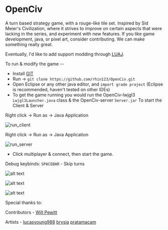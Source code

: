 # OpenCiv

A turn based strategy game, with a rouge-like tile set. Inspired by Sid Meier's Civilization, 
where it strives to improve on certain aspects that were lacking in the series, and experiment with new features. 
If you like game development, java, or pixel art, consider contributing. We can make something really great. 

Eventually, I'd like to add support modding through [LUAJ](https://www.gamedevelopment.blog/using-luaj-scripting-to-allow-modding-in-games/).

To run & modify the game --
* Install [GIT](https://git-scm.com/downloads)
* Run -> ```git clone https://github.com/rhin123/OpenCiv.git```
* Open Eclipse or any other java editor, and ```import grade project``` (Eclipse is recommended, haven't tested on other IDEs)
* To get the game running you would run the OpenCiv-lwjgl3 ```Lwjgl3Launcher.java``` class & the OpenCiv-server ```Server.jar``` To start the Client & Server

Right click -> Run as -> Java Application

![run_client](https://user-images.githubusercontent.com/6068039/148315501-4f7f38c5-6f48-4289-820a-63b976298e92.png)

Right click -> Run as -> Java Application

![run_server](https://user-images.githubusercontent.com/6068039/148315505-e3511fbf-d4e5-47d4-bebe-810369c017d0.png)

* Click multiplayer & connect, then start the game.

Debug keybinds:
```SPACEBAR``` - Skip turns

![alt text](https://github.com/rhin123/OpenCiv/blob/master/meta/screenshots/title_screen.png?raw=true)

![alt text](https://github.com/rhin123/OpenCiv/blob/master/meta/screenshots/world_map.png?raw=true)

![alt text](https://github.com/rhin123/OpenCiv/blob/master/meta/screenshots/roads_n_improvements.png?raw=true)

Special thanks to:

Contributors - 
[Will Pewitt](https://github.com/willpewitt)

Artists - 
[lucasyoung988](https://www.fiverr.com/lucasyoung988?source=order_page_summary_seller_link)
[brysia](https://www.fiverr.com/brysia?source=order_page_summary_seller_link)
[pratamacam](https://www.fiverr.com/pratamacam?source=order_page_summary_seller_link)
